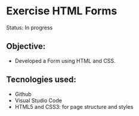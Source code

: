 # Exercise HTML Forms
Status: In progress

## Objective:
- Developed a Form using HTML and CSS.

## Tecnologies used:
- Github
- Visual Studio Code
- HTML5 and CSS3: for page structure and styles
